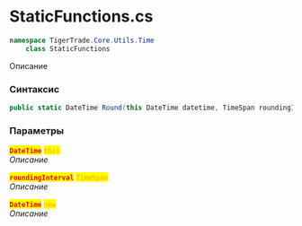 
# StaticFunctions.cs
```csharp
namespace TigerTrade.Core.Utils.Time  
    class StaticFunctions
```

Описание

### Синтаксис
```csharp
public static DateTime Round(this DateTime datetime, TimeSpan roundingInterval)
```

### Параметры  
<mark style="color:red;">**`DateTime`**</mark> <mark style="color:orange;">`this`</mark>  
 *Описание*  
  
<mark style="color:red;">**`roundingInterval`**</mark> <mark style="color:orange;">`TimeSpan`</mark>  
 *Описание*  
  
<mark style="color:red;">**`DateTime`**</mark> <mark style="color:orange;">`new`</mark>  
 *Описание*  
  

                    
                    